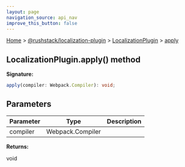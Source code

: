 ```yaml
---
layout: page
navigation_source: api_nav
improve_this_button: false
---
```



[Home](./index.md) &gt; [@rushstack/localization-plugin](./localization-plugin.md) &gt; [LocalizationPlugin](./localization-plugin.localizationplugin.md) &gt; [apply](./localization-plugin.localizationplugin.apply.md)

## LocalizationPlugin.apply() method

<b>Signature:</b>

```typescript
apply(compiler: Webpack.Compiler): void;
```

## Parameters

|  Parameter | Type | Description |
|  --- | --- | --- |
|  compiler | Webpack.Compiler |  |

<b>Returns:</b>

void
